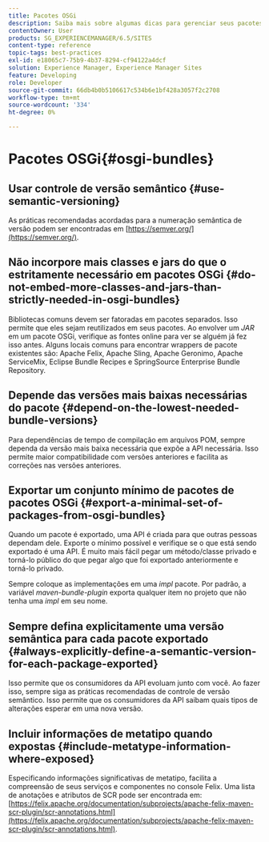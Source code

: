 ```yaml
---
title: Pacotes OSGi
description: Saiba mais sobre algumas dicas para gerenciar seus pacotes OSGi no Adobe Experience Manager.
contentOwner: User
products: SG_EXPERIENCEMANAGER/6.5/SITES
content-type: reference
topic-tags: best-practices
exl-id: e18065c7-75b9-4b37-8294-cf94122a4dcf
solution: Experience Manager, Experience Manager Sites
feature: Developing
role: Developer
source-git-commit: 66db4b0b5106617c534b6e1bf428a3057f2c2708
workflow-type: tm+mt
source-wordcount: '334'
ht-degree: 0%

---
```


# Pacotes OSGi{#osgi-bundles}

## Usar controle de versão semântico {#use-semantic-versioning}

As práticas recomendadas acordadas para a numeração semântica de versão podem ser encontradas em [https://semver.org/](https://semver.org/).

## Não incorpore mais classes e jars do que o estritamente necessário em pacotes OSGi {#do-not-embed-more-classes-and-jars-than-strictly-needed-in-osgi-bundles}

Bibliotecas comuns devem ser fatoradas em pacotes separados. Isso permite que eles sejam reutilizados em seus pacotes. Ao envolver um *JAR* em um pacote OSGi, verifique as fontes online para ver se alguém já fez isso antes. Alguns locais comuns para encontrar wrappers de pacote existentes são: Apache Felix, Apache Sling, Apache Geronimo, Apache ServiceMix, Eclipse Bundle Recipes e SpringSource Enterprise Bundle Repository.

## Depende das versões mais baixas necessárias do pacote {#depend-on-the-lowest-needed-bundle-versions}

Para dependências de tempo de compilação em arquivos POM, sempre dependa da versão mais baixa necessária que expõe a API necessária. Isso permite maior compatibilidade com versões anteriores e facilita as correções nas versões anteriores.

## Exportar um conjunto mínimo de pacotes de pacotes OSGi {#export-a-minimal-set-of-packages-from-osgi-bundles}

Quando um pacote é exportado, uma API é criada para que outras pessoas dependam dele. Exporte o mínimo possível e verifique se o que está sendo exportado é uma API. É muito mais fácil pegar um método/classe privado e torná-lo público do que pegar algo que foi exportado anteriormente e torná-lo privado.

Sempre coloque as implementações em uma *impl* pacote. Por padrão, a variável *maven-bundle-plugin* exporta qualquer item no projeto que não tenha uma *impl* em seu nome.

## Sempre defina explicitamente uma versão semântica para cada pacote exportado {#always-explicitly-define-a-semantic-version-for-each-package-exported}

Isso permite que os consumidores da API evoluam junto com você. Ao fazer isso, sempre siga as práticas recomendadas de controle de versão semântico. Isso permite que os consumidores da API saibam quais tipos de alterações esperar em uma nova versão.

## Incluir informações de metatipo quando expostas {#include-metatype-information-where-exposed}

Especificando informações significativas de metatipo, facilita a compreensão de seus serviços e componentes no console Felix. Uma lista de anotações e atributos de SCR pode ser encontrada em: [https://felix.apache.org/documentation/subprojects/apache-felix-maven-scr-plugin/scr-annotations.html](https://felix.apache.org/documentation/subprojects/apache-felix-maven-scr-plugin/scr-annotations.html).
